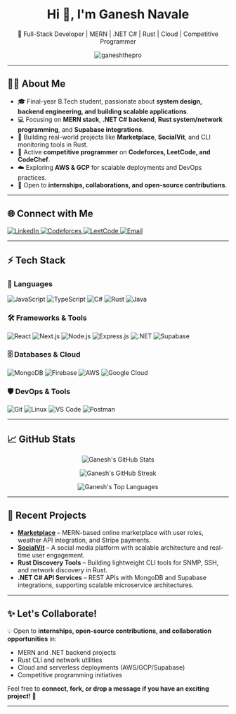 <h1 align="center">Hi 👋, I'm Ganesh Navale</h1>

<p align="center">
  🚀 Full-Stack Developer | MERN | .NET C# | Rust | Cloud | Competitive Programmer
</p>

<p align="center">
  <img src="https://komarev.com/ghpvc/?username=ganeshthepro&label=Profile%20views&color=0e75b6&style=flat" alt="ganeshthepro" />
</p>

---

## 🧑‍💻 About Me

- 🎓 Final-year B.Tech student, passionate about **system design, backend engineering, and building scalable applications**.
- 💻 Focusing on **MERN stack**, **.NET C# backend**, **Rust system/network programming**, and **Supabase integrations**.
- 🚀 Building real-world projects like **Marketplace**, **SocialVit**, and CLI monitoring tools in Rust.
- 🥇 Active **competitive programmer** on **Codeforces, LeetCode, and CodeChef**.
- ☁️ Exploring **AWS & GCP** for scalable deployments and DevOps practices.
- 🤝 Open to **internships, collaborations, and open-source contributions**.

---

## 🌐 Connect with Me

<p align="left">
  <a href="https://linkedin.com/in/ganesh-nav" target="_blank">
    <img src="https://img.shields.io/badge/LinkedIn-%230077B5.svg?&style=for-the-badge&logo=linkedin&logoColor=white" alt="LinkedIn"/>
  </a>
  <a href="https://codeforces.com/profile/ganu121" target="_blank">
    <img src="https://img.shields.io/badge/Codeforces-%231f8acb.svg?&style=for-the-badge&logo=codeforces&logoColor=white" alt="Codeforces"/>
  </a>
  <a href="https://www.leetcode.com/ganeshnawale29003" target="_blank">
    <img src="https://img.shields.io/badge/LeetCode-%23FFA116.svg?&style=for-the-badge&logo=leetcode&logoColor=white" alt="LeetCode"/>
  </a>
  <a href="mailto:ganeshnawale29003@gmail.com">
    <img src="https://img.shields.io/badge/Gmail-D14836?&style=for-the-badge&logo=gmail&logoColor=white" alt="Email"/>
  </a>
</p>

---

## ⚡ Tech Stack

### 🚀 Languages
![JavaScript](https://img.shields.io/badge/JavaScript-F7DF1E?&style=for-the-badge&logo=javascript&logoColor=black)
![TypeScript](https://img.shields.io/badge/TypeScript-007ACC?&style=for-the-badge&logo=typescript&logoColor=white)
![C#](https://img.shields.io/badge/C%23-239120?&style=for-the-badge&logo=c-sharp&logoColor=white)
![Rust](https://img.shields.io/badge/Rust-000000?&style=for-the-badge&logo=rust&logoColor=white)
![Java](https://img.shields.io/badge/Java-ED8B00?&style=for-the-badge&logo=java&logoColor=white)

### 🛠️ Frameworks & Tools
![React](https://img.shields.io/badge/React-20232A?&style=for-the-badge&logo=react&logoColor=61DAFB)
![Next.js](https://img.shields.io/badge/Next.js-000000?&style=for-the-badge&logo=nextdotjs&logoColor=white)
![Node.js](https://img.shields.io/badge/Node.js-43853D?&style=for-the-badge&logo=node-dot-js&logoColor=white)
![Express.js](https://img.shields.io/badge/Express.js-000000?&style=for-the-badge&logo=express&logoColor=white)
![.NET](https://img.shields.io/badge/.NET-512BD4?&style=for-the-badge&logo=dotnet&logoColor=white)
![Supabase](https://img.shields.io/badge/Supabase-3ECF8E?&style=for-the-badge&logo=supabase&logoColor=white)

### 🗄️ Databases & Cloud
![MongoDB](https://img.shields.io/badge/MongoDB-47A248?&style=for-the-badge&logo=mongodb&logoColor=white)
![Firebase](https://img.shields.io/badge/Firebase-FFCA28?&style=for-the-badge&logo=firebase&logoColor=black)
![AWS](https://img.shields.io/badge/AWS-232F3E?&style=for-the-badge&logo=amazon-aws&logoColor=white)
![Google Cloud](https://img.shields.io/badge/Google%20Cloud-4285F4?&style=for-the-badge&logo=google-cloud&logoColor=white)

### 🛡️ DevOps & Tools
![Git](https://img.shields.io/badge/Git-F05032?&style=for-the-badge&logo=git&logoColor=white)
![Linux](https://img.shields.io/badge/Linux-FCC624?&style=for-the-badge&logo=linux&logoColor=black)
![VS Code](https://img.shields.io/badge/VS%20Code-007ACC?&style=for-the-badge&logo=visual-studio-code&logoColor=white)
![Postman](https://img.shields.io/badge/Postman-FF6C37?style=for-the-badge&logo=postman&logoColor=white)


---

## 📈 GitHub Stats

<p align="center">
  <img src="https://github-readme-stats.vercel.app/api?username=ganeshthepro&show_icons=true&theme=tokyonight&count_private=true&hide_border=true" alt="Ganesh's GitHub Stats" />
</p>

<p align="center">
  <img src="https://github-readme-streak-stats.herokuapp.com/?user=ganeshthepro&theme=tokyonight&hide_border=true" alt="Ganesh's GitHub Streak" />
</p>

<p align="center">
  <img src="https://github-readme-stats.vercel.app/api/top-langs/?username=ganeshthepro&layout=compact&theme=tokyonight&hide_border=true" alt="Ganesh's Top Languages" />
</p>

---

## 🚀 Recent Projects

- **[Marketplace](https://github.com/Ganeshthepro/Marketplace)** – MERN-based online marketplace with user roles, weather API integration, and Stripe payments.
- **[SocialVit](https://github.com/Ganeshthepro/SocialVit)** – A social media platform with scalable architecture and real-time user engagement.
- **Rust Discovery Tools** – Building lightweight CLI tools for SNMP, SSH, and network discovery in Rust.
- **.NET C# API Services** – REST APIs with MongoDB and Supabase integrations, supporting scalable microservice architectures.

---

## ✨ Let's Collaborate!
💡 Open to **internships, open-source contributions, and collaboration opportunities** in:
- MERN and .NET backend projects
- Rust CLI and network utilities
- Cloud and serverless deployments (AWS/GCP/Supabase)
- Competitive programming initiatives

Feel free to **connect, fork, or drop a message if you have an exciting project! 🚀**

---

